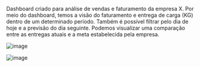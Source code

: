 Dashboard criado para análise de vendas e faturamento da empresa X. Por meio do dashboard, temos a visão do faturamento e entrega de carga (KG) dentro de um determinado período. 
Também é possível filtrar pelo dia de hoje e a previsão do dia seguinte. 
Podemos visualizar uma comparação entre as entregas atuais e a meta estabelecida pela empresa. 

![image](https://user-images.githubusercontent.com/86981990/192820305-0902ae9b-27b3-440c-9f4a-6252bf8d7fd1.png)


![image](https://user-images.githubusercontent.com/86981990/192820403-9f4bb61c-e33f-4fcd-aff0-12826f8f0429.png)
